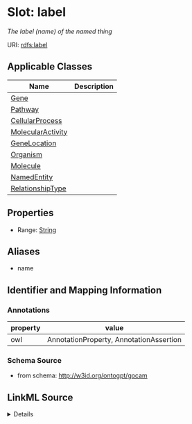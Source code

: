# Slot: label
_The label (name) of the named thing_


URI: [rdfs:label](rdfs:label)



<!-- no inheritance hierarchy -->




## Applicable Classes

| Name | Description |
| --- | --- |
[Gene](Gene.md) | 
[Pathway](Pathway.md) | 
[CellularProcess](CellularProcess.md) | 
[MolecularActivity](MolecularActivity.md) | 
[GeneLocation](GeneLocation.md) | 
[Organism](Organism.md) | 
[Molecule](Molecule.md) | 
[NamedEntity](NamedEntity.md) | 
[RelationshipType](RelationshipType.md) | 






## Properties

* Range: [String](String.md)





## Aliases


* name



## Identifier and Mapping Information





### Annotations

| property | value |
| --- | --- |
| owl | AnnotationProperty, AnnotationAssertion |



### Schema Source


* from schema: http://w3id.org/ontogpt/gocam




## LinkML Source

<details>
```yaml
name: label
annotations:
  owl:
    tag: owl
    value: AnnotationProperty, AnnotationAssertion
description: The label (name) of the named thing
from_schema: http://w3id.org/ontogpt/gocam
aliases:
- name
rank: 1000
slot_uri: rdfs:label
alias: label
owner: NamedEntity
domain_of:
- NamedEntity
range: string

```
</details>